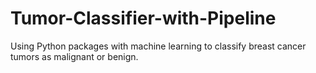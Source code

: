 # Tumor-Classifier-with-Pipeline
Using Python packages with machine learning to classify breast cancer tumors as malignant or benign.
